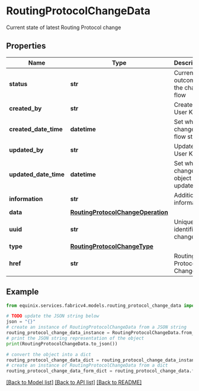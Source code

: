 # RoutingProtocolChangeData

Current state of latest Routing Protocol change

## Properties

Name | Type | Description | Notes
------------ | ------------- | ------------- | -------------
**status** | **str** | Current outcome of the change flow | [optional] 
**created_by** | **str** | Created by User Key | [optional] 
**created_date_time** | **datetime** | Set when change flow starts | [optional] 
**updated_by** | **str** | Updated by User Key | [optional] 
**updated_date_time** | **datetime** | Set when change object is updated | [optional] 
**information** | **str** | Additional information | [optional] 
**data** | [**RoutingProtocolChangeOperation**](RoutingProtocolChangeOperation.md) |  | [optional] 
**uuid** | **str** | Uniquely identifies a change | 
**type** | [**RoutingProtocolChangeType**](RoutingProtocolChangeType.md) |  | 
**href** | **str** | Routing Protocol Change URI | [optional] 

## Example

```python
from equinix.services.fabricv4.models.routing_protocol_change_data import RoutingProtocolChangeData

# TODO update the JSON string below
json = "{}"
# create an instance of RoutingProtocolChangeData from a JSON string
routing_protocol_change_data_instance = RoutingProtocolChangeData.from_json(json)
# print the JSON string representation of the object
print(RoutingProtocolChangeData.to_json())

# convert the object into a dict
routing_protocol_change_data_dict = routing_protocol_change_data_instance.to_dict()
# create an instance of RoutingProtocolChangeData from a dict
routing_protocol_change_data_form_dict = routing_protocol_change_data.from_dict(routing_protocol_change_data_dict)
```
[[Back to Model list]](../README.md#documentation-for-models) [[Back to API list]](../README.md#documentation-for-api-endpoints) [[Back to README]](../README.md)


